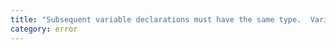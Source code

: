 ```yaml
---
title: "Subsequent variable declarations must have the same type.  Variable '{0}' must be of type '{1}', but here has type '{2}'."
category: error
---
```

